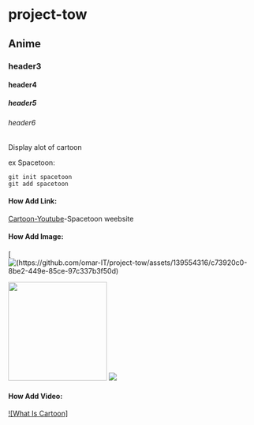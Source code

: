 # project-tow
## Anime
### header3
#### header4
##### header5
###### header6


Display alot of cartoon


ex Spacetoon:

```
git init spacetoon
git add spacetoon
```


#### How Add Link:
[Cartoon-Youtube](https://spacetoon.com/)-Spacetoon weebsite


#### How Add Image:
[![(https://github.com/omar-IT/project-tow/assets/139554316/c73920c0-8be2-449e-85ce-97c337b3f50d)](https://www.youtube.com/watch?v=fxZE5hOMyi4)
<div>
<img src ="https://github.com/omar-IT/project-one/assets/139554316/b6634861-4da7-487b-b0bb-2fc7ffeb7209" width="200">
<img src="https://th.bing.com/th?id=OIP.izneqPfHzhjHYI5u-wunXgHaHa&w=250&h=250&c=8&rs=1&qlt=90&o=6&dpr=1.3&pid=3.1&rm=2">
</div>


#### How Add Video:

[![What Is Cartoon]](https://www.youtube.com/watch?v=fxZE5hOMyi4)
